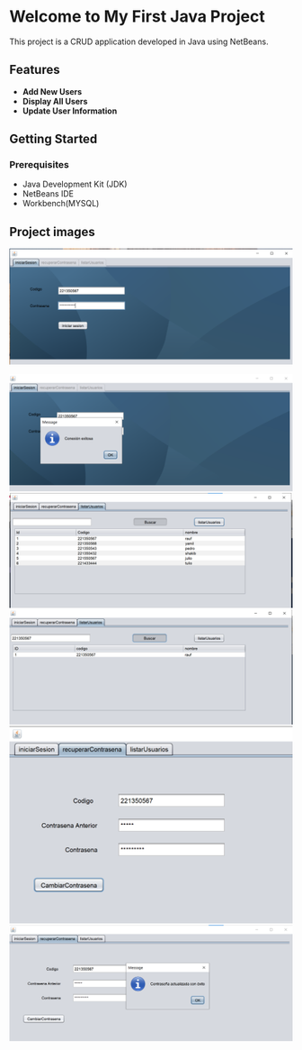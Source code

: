 # Welcome to My First Java Project

This project is a CRUD  application developed in Java using NetBeans. 

## Features

- **Add New Users**
- **Display All Users**
- **Update User Information**

## Getting Started

### Prerequisites

- Java Development Kit (JDK)
- NetBeans IDE
- Workbench(MYSQL)
## Project images
  ![Overview Image](images/image1.png)

  ![Overview Image](images/image2.png)
  ![Overview Image](images/image3.png)
  ![Overview Image](images/image4.png)
  ![Overview Image](images/image6.png)
  ![Overview Image](images/image5.png)


 
